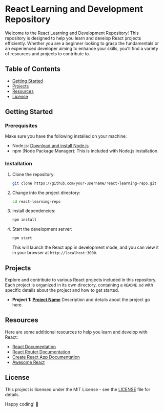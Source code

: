 # React Learning and Development Repository

Welcome to the React Learning and Development Repository! This repository is designed to help you learn and develop React projects efficiently. Whether you are a beginner looking to grasp the fundamentals or an experienced developer aiming to enhance your skills, you'll find a variety of resources and projects to contribute to.

## Table of Contents

- [Getting Started](#getting-started)
- [Projects](#projects)
- [Resources](#resources)
- [License](#license)

## Getting Started

### Prerequisites

Make sure you have the following installed on your machine:

- Node.js: [Download and install Node.js](https://nodejs.org/)
- npm (Node Package Manager): This is included with Node.js installation.

### Installation

1. Clone the repository:

   ```bash
   git clone https://github.com/your-username/react-learning-repo.git
   ```

2. Change into the project directory:

   ```bash
   cd react-learning-repo
   ```

3. Install dependencies:

   ```bash
   npm install
   ```

4. Start the development server:

   ```bash
   npm start
   ```

   This will launch the React app in development mode, and you can view it in your browser at `http://localhost:3000`.

## Projects

Explore and contribute to various React projects included in this repository. Each project is organized in its own directory, containing a `README.md` with specific details about the project and how to get started.

- **Project 1: [Project Name](/projects/project-name)**
  Description and details about the project go here.


## Resources

Here are some additional resources to help you learn and develop with React:

- [React Documentation](https://reactjs.org/docs/getting-started.html)
- [React Router Documentation](https://reactrouter.com/web/guides/quick-start)
- [Create React App Documentation](https://create-react-app.dev/docs/getting-started/)
- [Awesome React](https://github.com/enaqx/awesome-react)

## License

This project is licensed under the MIT License - see the [LICENSE](LICENSE) file for details.

Happy coding! 🚀
